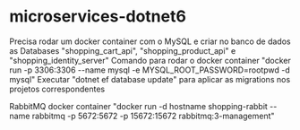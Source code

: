 # microservices-dotnet6

Precisa rodar um docker container com o MySQL e criar no banco de dados as Databases "shopping_cart_api", "shopping_product_api" e "shopping_identity_server"
Comando para rodar o docker container "docker run -p 3306:3306 --name mysql -e MYSQL_ROOT_PASSWORD=rootpwd -d mysql"
Executar "dotnet ef database update" para aplicar as migrations nos projetos correspondentes

RabbitMQ docker container "docker run -d hostname shopping-rabbit --name rabbitmq -p 5672:5672 -p 15672:15672 rabbitmq:3-management"
